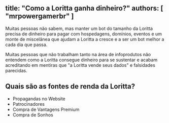title: "Como a Loritta ganha dinheiro?"
authors: [ "mrpowergamerbr" ]
---
Muitas pessoas não sabem, mas manter um bot do tamanho da Loritta precisa de dinheiro para pagar com hospedagens, domínios, eventos e um monte de miscelânea que ajudam a Loritta a cresce e a ser um bot melhor a cada dia que passa.

Muitas pessoas que não trabalham tanto na área de infoprodutos não entendem como a Loritta consegue dinheiro para se sustentar e acabam acreditando em mentiras que "a Loritta vende seus dados" e falsidades parecidas.

## Quais são as fontes de renda da Loritta?
* Propagandas no Website
* Patrocinadores
* Compra de Vantagens Premium
* Compra de Sonhos